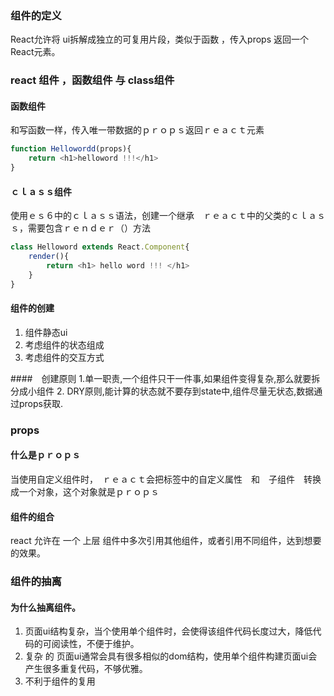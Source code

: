 ### 组件的定义
React允许将 ui拆解成独立的可复用片段，类似于函数  ，传入props 返回一个React元素。

### react  组件 ，函数组件 与 class组件
#### 函数组件
和写函数一样，传入唯一带数据的ｐｒｏｐｓ返回ｒｅａｃｔ元素
```js
function Hellowordd(props){
	return <h1>helloword !!!</h1>
}
```

#### ｃｌａｓｓ组件
使用ｅｓ６中的ｃｌａｓｓ语法，创建一个继承　ｒｅａｃｔ中的父类的ｃｌａｓｓ，需要包含ｒｅｎｄｅｒ（）方法
```js
class Helloword extends React.Component{
	render(){
		return <h1> hello word !!! </h1>
	}
}
```


#### 组件的创建
1. 组件静态ui
2. 考虑组件的状态组成
3. 考虑组件的交互方式


####　创建原则
1.单一职责,一个组件只干一件事,如果组件变得复杂,那么就要拆分成小组件
2. DRY原则,能计算的状态就不要存到state中,组件尽量无状态,数据通过props获取.

### props
#### 什么是ｐｒｏｐｓ
当使用自定义组件时，　ｒｅａｃｔ会把标签中的自定义属性　和　子组件　转换成一个对象，这个对象就是ｐｒｏｐｓ


#### 组件的组合

react 允许在 一个 上层 组件中多次引用其他组件，或者引用不同组件，达到想要的效果。


### 组件的抽离

#### 为什么抽离组件。
1. 页面ui结构复杂，当个使用单个组件时，会使得该组件代码长度过大，降低代码的可阅读性，不便于维护。
2. 复杂 的 页面ui通常会具有很多相似的dom结构，使用单个组件构建页面ui会产生很多重复代码，不够优雅。
3. 不利于组件的复用  



                 

